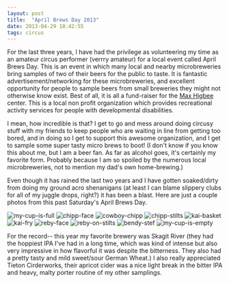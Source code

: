 ```yaml
---
layout: post
title:  "April Brews Day 2013"
date: 2013-04-29 18:42:55
tags: circus
---
```


For the last three years, I have had the privilege as volunteering my time as an amateur circus performer (verrry amateur) for a local event called April Brews Day. This is an event in which many local and nearby microbreweries bring samples of two of their beers for the public to taste. It is fantastic advertisement/networking for these microbreweries, and excellent opportunity for people to sample beers from small breweries they might not otherwise know exist. Best of all, it is all a fund-raiser for the [Max Higbee](http://www.maxhigbee.org/index.html) center. This is a local non profit organization which provides recreational activity services for people with developmental disabilities.

I mean, how incredible is that? I get to go and mess around doing circusy stuff with my friends to keep people who are waiting in line from getting too bored, and in doing so I get to support this awesome organization, and I get to sample some super tasty micro brews to boot! (I don't know if you know this about me, but I am a beer fan. As far as alcohol goes, it's certainly my favorite form. Probably because I am so spoiled by the numerous local microbreweries, not to mention my dad's own home-brewing.)

Even though it has rained the last two years and I have gotten soaked/dirty from doing my ground acro shenanigans (at least I can blame slippery clubs for all of my juggle drops, right?) it has been a blast. Here are just a couple photos from this past Saturday's April Brews Day.

![my-cup-is-full](/uploads/2013/04/my-cup-is-full.jpg)
![chipp-face](/uploads/2013/04/chipp-face.jpg)
![cowboy-chipp](/uploads/2013/04/cowboy-chipp.jpg)
![chipp-stilts](/uploads/2013/04/chipp-stilts.jpg)
![kai-basket](/uploads/2013/04/kai-basket.jpg)
![kai-fry](/uploads/2013/04/kai-fry.jpg)
![reby-face](/uploads/2013/04/reby-face.jpg)
![reby-on-stilts](/uploads/2013/04/reby-on-stilts.jpg)
![bendy-stef](/uploads/2013/04/bendy-stef.jpg)
![my-cup-is-empty](/uploads/2013/04/my-cup-is-empty.jpg)

For the record-- this year my favorite brewery was Skagit River (they had the hoppiest IPA I've had in a long time, which was kind of intense but also very impressive in how flavorful it was despite the bitterness. They also had a pretty tasty and mild sweet/sour German Wheat.) I also really appreciated Tieton Cirderworks, their apricot cider was a nice light break in the bitter IPA and heavy, malty porter routine of my other samplings.

